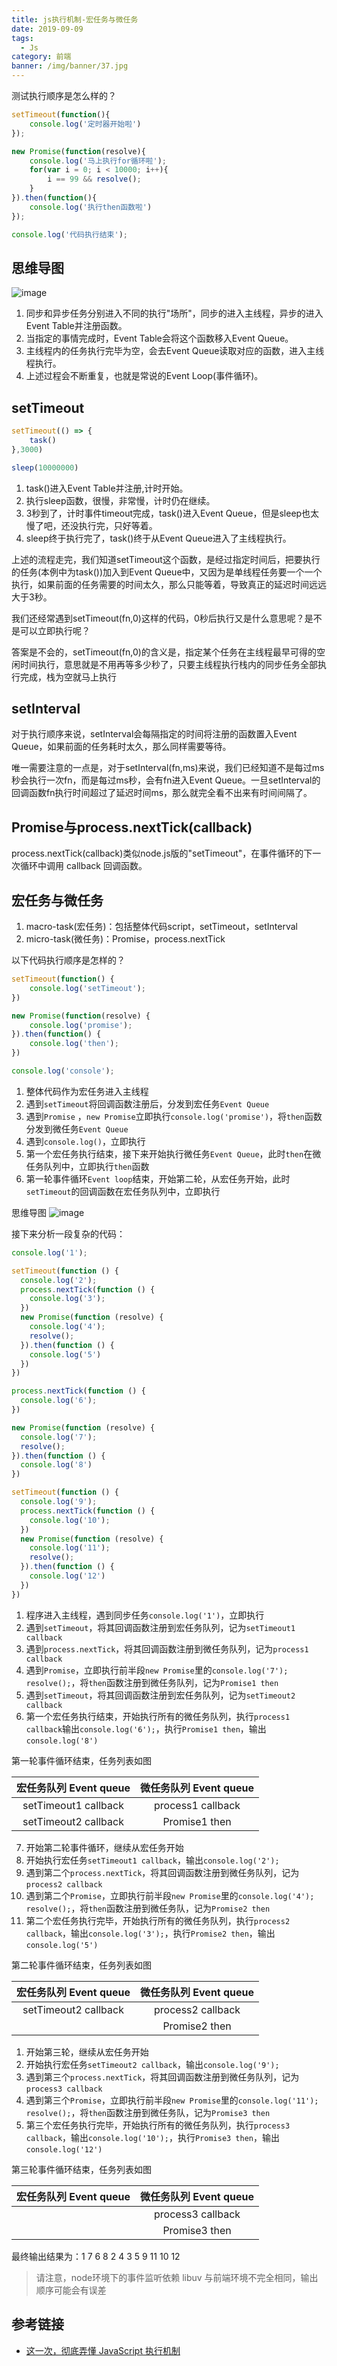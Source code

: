 ```yaml
---
title: js执行机制-宏任务与微任务
date: 2019-09-09
tags:
  - Js
category: 前端
banner: /img/banner/37.jpg
---
```


测试执行顺序是怎么样的？
```js
setTimeout(function(){
    console.log('定时器开始啦')
});

new Promise(function(resolve){
    console.log('马上执行for循环啦');
    for(var i = 0; i < 10000; i++){
        i == 99 && resolve();
    }
}).then(function(){
    console.log('执行then函数啦')
});

console.log('代码执行结束');
```

## 思维导图

![image](/img/post/js-queue.png)

1. 同步和异步任务分别进入不同的执行"场所"，同步的进入主线程，异步的进入Event Table并注册函数。
2. 当指定的事情完成时，Event Table会将这个函数移入Event Queue。
3. 主线程内的任务执行完毕为空，会去Event Queue读取对应的函数，进入主线程执行。
4. 上述过程会不断重复，也就是常说的Event Loop(事件循环)。

## setTimeout
```js
setTimeout(() => {
    task()
},3000)

sleep(10000000)
```

1. task()进入Event Table并注册,计时开始。
2. 执行sleep函数，很慢，非常慢，计时仍在继续。
3. 3秒到了，计时事件timeout完成，task()进入Event Queue，但是sleep也太慢了吧，还没执行完，只好等着。
4. sleep终于执行完了，task()终于从Event Queue进入了主线程执行。

上述的流程走完，我们知道setTimeout这个函数，是经过指定时间后，把要执行的任务(本例中为task())加入到Event Queue中，又因为是单线程任务要一个一个执行，如果前面的任务需要的时间太久，那么只能等着，导致真正的延迟时间远远大于3秒。

我们还经常遇到setTimeout(fn,0)这样的代码，0秒后执行又是什么意思呢？是不是可以立即执行呢？

答案是不会的，setTimeout(fn,0)的含义是，指定某个任务在主线程最早可得的空闲时间执行，意思就是不用再等多少秒了，只要主线程执行栈内的同步任务全部执行完成，栈为空就马上执行

## setInterval

对于执行顺序来说，setInterval会每隔指定的时间将注册的函数置入Event Queue，如果前面的任务耗时太久，那么同样需要等待。

唯一需要注意的一点是，对于setInterval(fn,ms)来说，我们已经知道不是每过ms秒会执行一次fn，而是每过ms秒，会有fn进入Event Queue。一旦setInterval的回调函数fn执行时间超过了延迟时间ms，那么就完全看不出来有时间间隔了。

## Promise与process.nextTick(callback)

process.nextTick(callback)类似node.js版的"setTimeout"，在事件循环的下一次循环中调用 callback 回调函数。

## 宏任务与微任务

1. macro-task(宏任务)：包括整体代码script，setTimeout，setInterval
2. micro-task(微任务)：Promise，process.nextTick

以下代码执行顺序是怎样的？
```js
setTimeout(function() {
    console.log('setTimeout');
})

new Promise(function(resolve) {
    console.log('promise');
}).then(function() {
    console.log('then');
})

console.log('console');
```

1. 整体代码作为宏任务进入主线程
2. 遇到`setTimeout`将回调函数注册后，分发到宏任务`Event Queue`
3. 遇到`Promise` ，`new Promise`立即执行`console.log('promise')`，将`then`函数分发到微任务`Event Queue`
4. 遇到`console.log()`，立即执行
5. 第一个宏任务执行结束，接下来开始执行微任务`Event Queue`，此时`then`在微任务队列中，立即执行`then`函数
6. 第一轮事件循环`Event loop`结束，开始第二轮，从宏任务开始，此时`setTimeout`的回调函数在宏任务队列中，立即执行

思维导图
![image](/img/post/js-queue2.png)

接下来分析一段复杂的代码：
```js
console.log('1');

setTimeout(function () {
  console.log('2');
  process.nextTick(function () {
    console.log('3');
  })
  new Promise(function (resolve) {
    console.log('4');
    resolve();
  }).then(function () {
    console.log('5')
  })
})

process.nextTick(function () {
  console.log('6');
})

new Promise(function (resolve) {
  console.log('7');
  resolve();
}).then(function () {
  console.log('8')
})

setTimeout(function () {
  console.log('9');
  process.nextTick(function () {
    console.log('10');
  })
  new Promise(function (resolve) {
    console.log('11');
    resolve();
  }).then(function () {
    console.log('12')
  })
})
```

1. 程序进入主线程，遇到同步任务`console.log('1')`，立即执行
2. 遇到`setTimeout`，将其回调函数注册到宏任务队列，记为`setTimeout1 callback`
3. 遇到`process.nextTick`，将其回调函数注册到微任务队列，记为`process1 callback`
4. 遇到`Promise`，立即执行前半段`new Promise`里的`console.log('7'); resolve();`，将`then`函数注册到微任务队列，记为`Promise1 then`
5. 遇到`setTimeout`，将其回调函数注册到宏任务队列，记为`setTimeout2 callback`
6. 第一个宏任务执行结束，开始执行所有的微任务队列，执行`process1 callback`输出`console.log('6');`，执行`Promise1 then`，输出`console.log('8')`

第一轮事件循环结束，任务列表如图

| 宏任务队列 Event queue | 微任务队列 Event queue |
| :--------------------: | :--------------------: |
|  setTimeout1 callback  |   process1 callback    |
|  setTimeout2 callback  |     Promise1 then      |

7. 开始第二轮事件循环，继续从宏任务开始
8. 开始执行宏任务`setTimeout1 callback`，输出`console.log('2');`
9.  遇到第二个`process.nextTick`，将其回调函数注册到微任务队列，记为`process2 callback`
10. 遇到第二个`Promise`，立即执行前半段`new Promise`里的`console.log('4'); resolve();`，将`then`函数注册到微任务队，记为`Promise2 then`
11. 第二个宏任务执行完毕，开始执行所有的微任务队列，执行`process2 callback`，输出`console.log('3');`，执行`Promise2 then`，输出`console.log('5')`

第二轮事件循环结束，任务列表如图

| 宏任务队列 Event queue | 微任务队列 Event queue |
| :--------------------: | :--------------------: |
|  setTimeout2 callback  |   process2 callback    |
|                        |     Promise2 then      |

1.  开始第三轮，继续从宏任务开始
2.  开始执行宏任务`setTimeout2 callback`，输出`console.log('9');`
3.  遇到第三个`process.nextTick`，将其回调函数注册到微任务队列，记为`process3 callback`
4.  遇到第三个`Promise`，立即执行前半段`new Promise`里的`console.log('11'); resolve();`，将`then`函数注册到微任务队，记为`Promise3 then`
5.  第三个宏任务执行完毕，开始执行所有的微任务队列，执行`process3 callback`，输出`console.log('10');`，执行`Promise3 then`，输出`console.log('12')`

第三轮事件循环结束，任务列表如图

| 宏任务队列 Event queue | 微任务队列 Event queue |
| :--------------------: | :--------------------: |
|                        |   process3 callback    |
|                        |     Promise3 then      |

最终输出结果为：1 7 6 8 2 4 3 5 9 11 10 12

> 请注意，node环境下的事件监听依赖 libuv 与前端环境不完全相同，输出顺序可能会有误差

## 参考链接
- [这一次，彻底弄懂 JavaScript 执行机制](https://juejin.im/post/59e85eebf265da430d571f89)
